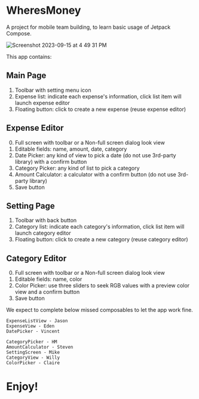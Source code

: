 # WheresMoney
A project for mobile team building, to learn basic usage of Jetpack Compose.

![Screenshot 2023-09-15 at 4 49 31 PM](https://github.com/christclin/WheresMoney/assets/30791425/9af94200-9962-49f3-bf5a-50bd4edb0a9f)

This app contains:

Main Page
--
1. Toolbar with setting menu icon
2. Expense list: indicate each expense's information, click list item will launch expense editor
3. Floating button: click to create a new expense (reuse expense editor)

Expense Editor
--
0. Full screen with toolbar or a Non-full screen dialog look view
1. Editable fields: name, amount, date, category
2. Date Picker: any kind of view to pick a date (do not use 3rd-party library) with a confirm button
3. Category Picker: any kind of list to pick a category
4. Amount Calculator: a calculator with a confirm button (do not use 3rd-party library)
5. Save button

Setting Page
--
1. Toolbar with back button
2. Category list: indicate each category's information, click list item will launch category editor
3. Floating button: click to create a new category (reuse category editor)

Category Editor
--
0. Full screen with toolbar or a Non-full screen dialog look view
1. Editable fields: name, color
2. Color Picker: use three sliders to seek RGB values with a preview color view and a confirm button
4. Save button

We expect to complete below missed composables to let the app work fine.
```
ExpenseListView - Jason
ExpenseView - Eden
DatePicker - Vincent

CategoryPicker - HM
AmountCalculator - Steven
SettingScreen - Mike
CategoryView - Willy
ColorPicker - Claire
```

# Enjoy!
